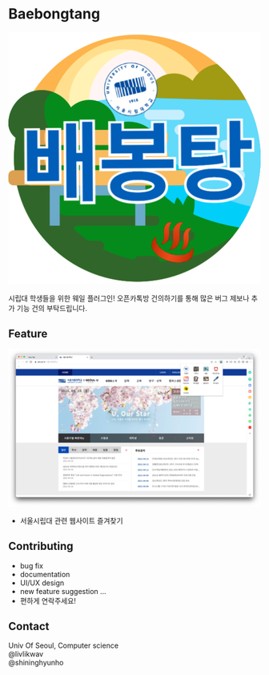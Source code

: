 # Baebongtang

![logo](./assets/baebongtang.png)

시립대 학생들을 위한 웨일 플러그인! 
오픈카톡방 건의하기를 통해 많은 버그 제보나 추가 기능 건의 부탁드립니다. 

## Feature

![screenshot](./readme_media/screenshot.png)

- 서울시립대 관련 웹사이트 즐겨찾기

## Contributing

- bug fix
- documentation
- UI/UX design
- new feature suggestion ...
- 편하게 연락주세요!

## Contact

Univ Of Seoul, Computer science  
@livlikwav  
@shininghyunho  

